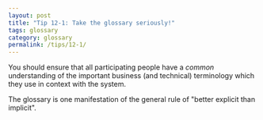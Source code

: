 ```yaml
---
layout: post
title: "Tip 12-1: Take the glossary seriously!"
tags: glossary
category: glossary
permalink: /tips/12-1/
---
```


You should ensure that all participating people have a _common_ understanding of the important business (and technical) terminology which they use in context with the system.

The glossary is one manifestation of the general rule of "better explicit than implicit".
